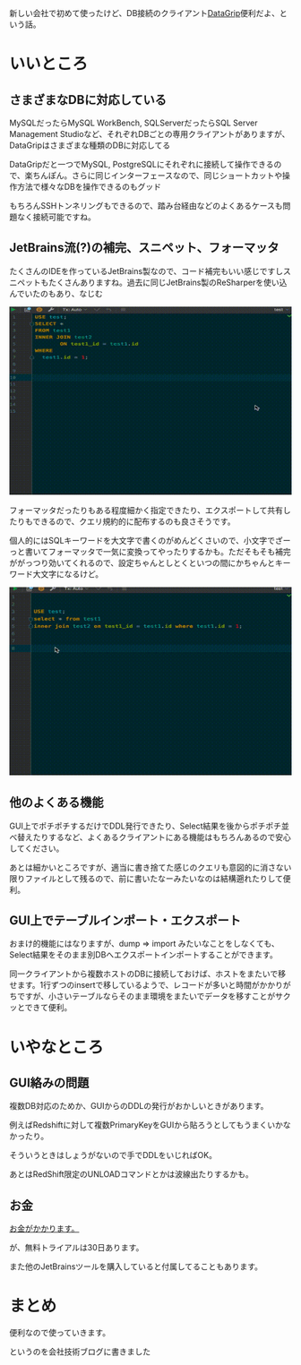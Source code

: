 新しい会社で初めて使ったけど、DB接続のクライアント[DataGrip](https://www.jetbrains.com/datagrip/)便利だよ、という話。

# いいところ

## さまざまなDBに対応している
MySQLだったらMySQL WorkBench, SQLServerだったらSQL Server Management Studioなど、それぞれDBごとの専用クライアントがありますが、DataGripはさまざまな種類のDBに対応してる

DataGripだと一つでMySQL, PostgreSQLにそれぞれに接続して操作できるので、楽ちんぽん。さらに同じインターフェースなので、同じショートカットや操作方法で様々なDBを操作できるのもグッド

もちろんSSHトンネリングもできるので、踏み台経由などのよくあるケースも問題なく接続可能ですね。

## JetBrains流(?)の補完、スニペット、フォーマッタ
たくさんのIDEを作っているJetBrains製なので、コード補完もいい感じですしスニペットもたくさんありますね。過去に同じJetBrains製のReSharperを使い込んでいたのもあり、なじむ

![completion](https://raw.githubusercontent.com/taross-f/taross-f.github.io/master/images/completion.gif)

フォーマッタだったりもある程度細かく指定できたり、エクスポートして共有したりもできるので、クエリ規約的に配布するのも良さそうです。

個人的にはSQLキーワードを大文字で書くのがめんどくさいので、小文字でざーっと書いてフォーマッタで一気に変換ってやったりするかも。ただそもそも補完ががっつり効いてくれるので、設定ちゃんとしとくといつの間にかちゃんとキーワード大文字になるけど。

![formatter](https://raw.githubusercontent.com/taross-f/taross-f.github.io/master/images/format.gif)

## 他のよくある機能
GUI上でポチポチするだけでDDL発行できたり、Select結果を後からポチポチ並べ替えたりするなど、よくあるクライアントにある機能はもちろんあるので安心してください。

あとは細かいところですが、適当に書き捨てた感じのクエリも意図的に消さない限りファイルとして残るので、前に書いたなーみたいなのは結構遡れたりして便利。

## GUI上でテーブルインポート・エクスポート
おまけ的機能にはなりますが、dump => import みたいなことをしなくても、Select結果をそのまま別DBへエクスポートインポートすることができます。

同一クライアントから複数ホストのDBに接続しておけば、ホストをまたいで移せます。1行ずつのinsertで移しているようで、レコードが多いと時間がかかりがちですが、小さいテーブルならそのまま環境をまたいでデータを移すことがサクッとできて便利。


# いやなところ
## GUI絡みの問題
複数DB対応のためか、GUIからのDDLの発行がおかしいときがあります。

例えばRedshiftに対して複数PrimaryKeyをGUIから貼ろうとしてもうまくいかなかったり。

そういうときはしょうがないので手でDDLをいじればOK。

あとはRedShift限定のUNLOADコマンドとかは波線出たりするかも。

## お金
[お金がかかります。](https://www.jetbrains.com/datagrip/buy/#edition=personal&tabs_1=personal)

が、無料トライアルは30日あります。

また他のJetBrainsツールを購入していると付属してることもあります。

# まとめ
便利なので使っていきます。

というのを会社技術ブログに書きました



